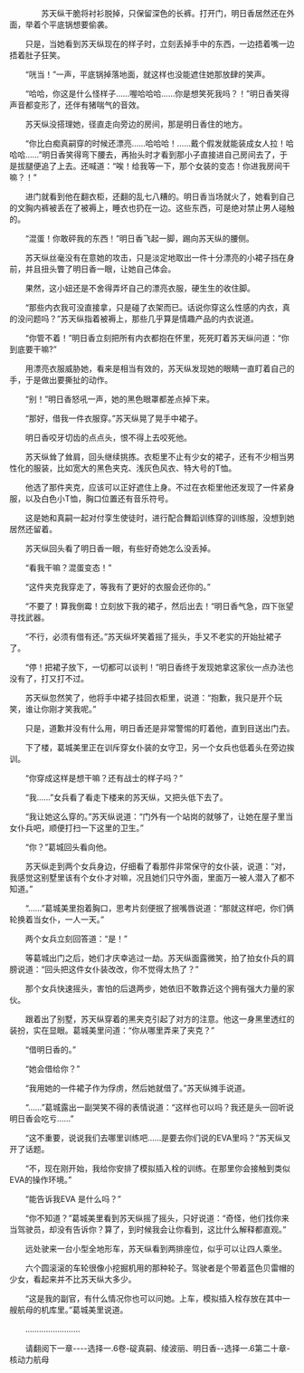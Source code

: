 <div class="read-content j_readContent" id="">
                <p>　　　　苏天纵干脆将衬衫脱掉，只保留深色的长裤。打开门，明日香居然还在外面，举着个平底锅想要偷袭。<p>　　只是，当她看到苏天纵现在的样子时，立刻丢掉手中的东西，一边捂着嘴一边捂着肚子狂笑。<p>　　“咣当！”一声，平底锅掉落地面，就这样也没能遮住她那放肆的笑声。<p>　　“哈哈，你这是什么怪样子……喔哈哈哈……你是想笑死我吗？！”明日香笑得声音都变形了，还伴有猪喘气的音效。<p>　　苏天纵没搭理她，径直走向旁边的房间，那是明日香住的地方。<p>　　“你比白痴真嗣穿的时候还漂亮……哈哈哈！……戴个假发就能装成女人拉！哈哈哈……”明日香笑得弯下腰去，再抬头时才看到那小子直接进自己房间去了，于是拔腿便追了上去。还喊道：“唉！给我等一下，那个女装的变态！你进我房间干嘛？！”<p>　　进门就看到他在翻衣柜，还翻的乱七八糟的。明日香当场就火了，她看到自己的文胸内裤被丢在了被褥上，睡衣也扔在一边。这些东西，可是绝对禁止男人碰触的。<p>　　“混蛋！你敢砰我的东西！”明日香飞起一脚，踢向苏天纵的腰侧。<p>　　苏天纵丝毫没有在意她的攻击，只是淡定地取出一件十分漂亮的小裙子挡在身前，并且扭头瞥了明日香一眼，让她自己体会。<p>　　果然，这小妞还是不舍得弄坏自己的漂亮衣服，硬生生的收住脚。<p>　　“那些内衣我可没直接拿，只是碰了衣架而已。话说你穿这么性感的内衣，真的没问题吗？”苏天纵指着被褥上，那些几乎算是情趣产品的内衣说道。<p>　　“你管不着！”明日香立刻把所有内衣都抱在怀里，死死盯着苏天纵问道：“你到底要干嘛?”<p>　　用漂亮衣服威胁她，看来是相当有效的，苏天纵发现她的眼睛一直盯着自己的手，于是做出要撕扯的动作。<p>　　“别！”明日香怒吼一声，她的黑色眼罩都差点掉下来。<p>　　“那好，借我一件衣服穿。”苏天纵晃了晃手中裙子。<p>　　明日香咬牙切齿的点点头，恨不得上去咬死他。<p>　　苏天纵耸了耸肩，回头继续挑拣。衣柜里不止有少女的裙子，还有不少相当男性化的服装，比如宽大的黑色夹克、浅灰色风衣、特大号的T恤。<p>　　他选了那件夹克，应该可以正好遮住上身。不过在衣柜里他还发现了一件紧身服，以及白色小T恤，胸口位置还有音乐符号。<p>　　这是她和真嗣一起对付孪生使徒时，进行配合舞蹈训练穿的训练服，没想到她居然还留着。<p>　　苏天纵回头看了明日香一眼，有些好奇她怎么没丢掉。<p>　　“看我干嘛？混蛋变态！”<p>　　“这件夹克我穿走了，等我有了更好的衣服会还你的。”<p>　　“不要了！算我倒霉！立刻放下我的裙子，然后出去！“明日香气急，四下张望寻找武器。<p>　　“不行，必须有借有还。”苏天纵坏笑着摇了摇头，手又不老实的开始扯裙子了。<p>　　“停！把裙子放下，一切都可以谈判！”明日香终于发现她拿这家伙一点办法也没有了，打又打不过。<p>　　苏天纵忽然笑了，他将手中裙子挂回衣柜里，说道：“抱歉，我只是开个玩笑，谁让你刚才笑我呢。”<p>　　只是，道歉并没有什么用，明日香还是非常警惕的盯着他，直到目送出门去。<p>　　下了楼，葛城美里正在训斥穿女仆装的女守卫，另一个女兵也低着头在旁边挨训。<p>　　“你穿成这样是想干嘛？还有战士的样子吗？”<p>　　“我……”女兵看了看走下楼来的苏天纵，又把头低下去了。<p>　　“我让她这么穿的。”苏天纵说道：“门外有一个站岗的就够了，让她在屋子里当女仆兵吧，顺便打扫一下这里的卫生。”<p>　　“你？”葛城回头看向他。<p>　　苏天纵走到两个女兵身边，仔细看了看那件非常保守的女仆装，说道：“对，我感觉这别墅里该有个女仆才对嘛，况且她们只守外面，里面万一被人潜入了都不知道。”<p>　　“……”葛城美里抱着胸口，思考片刻便抿了抿嘴唇说道：“那就这样吧，你们俩轮换着当女仆，一人一天。”<p>　　两个女兵立刻回答道：“是！”<p>　　等葛城出门之后，她们才庆幸逃过一劫。苏天纵面露微笑，拍了拍女仆兵的肩膀说道：“回头把这件女仆装改改，你不觉得太热了？”<p>　　那个女兵快速摇头，害怕的后退两步，她依旧不敢靠近这个拥有强大力量的家伙。<p>　　跟着出了别墅，苏天纵穿着的黑夹克引起了对方的注意。他这一身黑里透红的装扮，实在显眼。葛城美里问道：“你从哪里弄来了夹克？”<p>　　“借明日香的。”<p>　　“她会借给你？”<p>　　“我用她的一件裙子作为俘虏，然后她就借了。”苏天纵摊手说道。<p>　　“……”葛城露出一副哭笑不得的表情说道：“这样也可以吗？我还是头一回听说明日香会吃亏……”<p>　　“这不重要，说说我们去哪里训练吧……是要去你们说的EVA里吗？”苏天纵叉开了话题。<p>　　“不，现在刚开始，我给你安排了模拟插入栓的训练。在那里你会接触到类似EVA的操作环境。”<p>　　“能告诉我EVA 是什么吗？”<p>　　“你不知道？”葛城美里看到苏天纵摇了摇头，只好说道：“奇怪，他们找你来当驾驶员，却没有告诉你？算了，到时候我会让你看到，这比什么解释都直观。”<p>　　远处驶来一台小型全地形车，苏天纵看到两排座位，似乎可以让四人乘坐。<p>　　六个圆滚滚的车轮很像小挖掘机用的那种轮子。驾驶者是个带着蓝色贝雷帽的少女，看起来并不比苏天纵大多少。<p>　　“这是我的副官，有什么情况你也可以问她。上车，模拟插入栓存放在其中一艘航母的机库里。”葛城美里说道。<p>　　……………………<p>　　请翻阅下一章----选择一.6卷-碇真嗣、绫波丽、明日香--选择一.6第二十章-核动力航母<p> 
            </div>